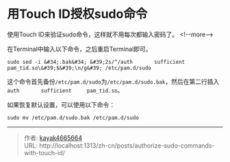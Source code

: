 # 用Touch ID授权sudo命令

使用Touch ID来验证sudo命令，这样就不用每次都输入密码了。
&lt;!--more--&gt;

在Terminal中输入以下命令，之后重启Terminal即可。
``` shell
sudo sed -i &#34;.bak&#34; &#39;2s/^/auth       sufficient     pam_tid.so\&#39;$&#39;\n/g&#39; /etc/pam.d/sudo
```

这个命令首先备份`/etc/pam.d/sudo`为`/etc/pam.d/sudo.bak`，然后在第二行插入`auth       sufficient     pam_tid.so`。

如果恢复默认设置，可以使用以下命令：
``` shell
sudo mv /etc/pam.d/sudo.bak /etc/pam.d/sudo
```

---

> 作者: [kayak4665664](https://github.com/kayak4665664)  
> URL: http://localhost:1313/zh-cn/posts/authorize-sudo-commands-with-touch-id/  

